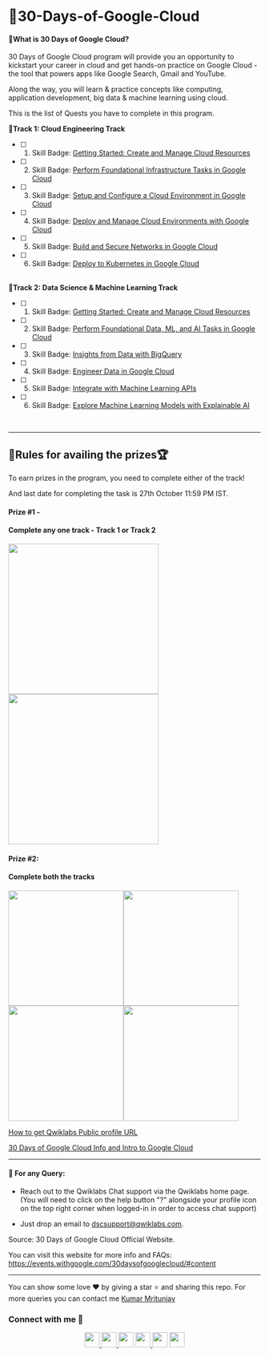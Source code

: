# 📌30-Days-of-Google-Cloud

<h4>📍What is 30 Days of Google Cloud?</h4>
30 Days of Google Cloud program will provide you an opportunity to kickstart your career in cloud and get hands-on practice on Google Cloud - the tool that powers apps like Google Search, Gmail and YouTube.

Along the way, you will learn & practice concepts like computing, application development, big data & machine learning using cloud.

This is the list of Quests you have to complete in this program.
<br>

<b>📍Track 1: Cloud Engineering Track</b>

- [ ] 1. Skill Badge: [Getting Started: Create and Manage Cloud Resources](https://google.qwiklabs.com/quests/120)

- [ ] 2. Skill Badge: [Perform Foundational Infrastructure Tasks in Google Cloud](https://google.qwiklabs.com/quests/118)

- [ ] 3. Skill Badge: [Setup and Configure a Cloud Environment in Google Cloud](https://google.qwiklabs.com/quests/119?utm_source=google&utm_medium=lp&utm_campaign=gcpskills)

- [ ] 4. Skill Badge: [Deploy and Manage Cloud Environments with Google Cloud](https://google.qwiklabs.com/quests/121?utm_source=google&utm_medium=lp&utm_campaign=gcpskills)

- [ ] 5. Skill Badge: [Build and Secure Networks in Google Cloud](https://google.qwiklabs.com/quests/128?utm_source=google&utm_medium=lp&utm_campaign=gcpskills)

- [ ] 6. Skill Badge: [Deploy to Kubernetes in Google Cloud](https://google.qwiklabs.com/quests/116?utm_source=google&utm_medium=lp&utm_campaign=gcpskills)
   <br>

<b>📍Track 2: Data Science & Machine Learning Track </b>

- [ ] 1. Skill Badge: [Getting Started: Create and Manage Cloud Resources](https://google.qwiklabs.com/quests/120)

- [ ] 2. Skill Badge: [Perform Foundational Data, ML, and AI Tasks in Google Cloud](https://google.qwiklabs.com/quests/117?utm_source=google&utm_medium=lp&utm_campaign=gcpskills)

- [ ] 3. Skill Badge: [Insights from Data with BigQuery](https://google.qwiklabs.com/quests/123)

- [ ] 4. Skill Badge: [Engineer Data in Google Cloud](https://google.qwiklabs.com/quests/132)

- [ ] 5. Skill Badge: [Integrate with Machine Learning APIs](https://google.qwiklabs.com/quests/136?utm_source=google&utm_medium=lp&utm_campaign=gcpskills)

- [ ] 6. Skill Badge: [Explore Machine Learning Models with Explainable AI](https://google.qwiklabs.com/quests/126?utm_source=google&utm_medium=lp&utm_campaign=gcpskills)
<br>
<hr/>

## 📌Rules for availing the prizes🏆

To earn prizes in the program, you need to complete either of the track!

And last date for completing the task is 27th October 11:59 PM IST.

#### Prize #1 - <h4>Complete any one track - Track 1 or Track 2</h4>

<img src = "https://user-images.githubusercontent.com/60788180/134784295-eb8a0a13-5740-4ab4-a42f-5d47c638d4de.png"  height="300vh"><img src = "https://user-images.githubusercontent.com/60788180/134784504-7152962e-d7c7-4688-8d39-01b746e33a51.png"  height="300vh">

#### Prize #2: <h4>Complete both the tracks</h4>

<img src = "https://user-images.githubusercontent.com/60788180/134784536-7bea9267-26d0-4564-91d2-f1bdb885ebd6.png"  height="230vh"><img src = "https://user-images.githubusercontent.com/60788180/134784295-eb8a0a13-5740-4ab4-a42f-5d47c638d4de.png"  height="230vh"><img src = "https://user-images.githubusercontent.com/60788180/134784551-9819aea0-348d-472c-86ee-3b36f878da84.png"  height="230vh"><img src = "https://user-images.githubusercontent.com/60788180/134784504-7152962e-d7c7-4688-8d39-01b746e33a51.png"  height="230vh">

[How to get Qwiklabs Public profile URL](https://www.youtube.com/watch?v=GyQE-JnylSs&t=190s&ab_)

[30 Days of Google Cloud Info and Intro to Google Cloud](https://www.youtube.com/watch?v=DBcQ4XwrQBM&t=108s&ab_)

<hr/>

<h4>📍 For any Query:</h4>

- Reach out to the Qwiklabs Chat support via the Qwiklabs home page. (You will need to click on the help button "?" alongside your profile icon on the top right corner when logged-in in order to access chat support)

- Just drop an email to dscsupport@qwiklabs.com.

Source: 30 Days of Google Cloud Official Website.

You can visit this website for more info and FAQs: https://events.withgoogle.com/30daysofgooglecloud/#content

<hr/>

You can show some love ❤ by giving a star ⭐ and sharing this repo. For more queries you can contact me [Kumar Mritunjay](https://github.com/thedrivingforc)

<h3 align="left">Connect with me 🤝</h3>
<p align="left">
<div class="footer" id="top3">
  <center> 
  
   <a href="https://www.linkedin.com/in/mritunjay7/" class="pics"><img src="https://user-images.githubusercontent.com/60788180/134797880-3537a842-ce79-44e1-ba25-1e760f51ef88.png" height="30vh">  </a>
 <a href="https://twitter.com/kmritunjay_" class="pics"><img src="https://user-images.githubusercontent.com/60788180/130677206-0f4a593f-a3a8-4d65-ab70-49c86ece5ce2.png" height="30vh">  </a>
    <a href="https://github.com/thedrivingforc" class="pics"><img src="https://user-images.githubusercontent.com/60788180/134797806-016f710c-7c24-4b9d-80ee-b541202646b1.png" height="30vh"></a>
    <a href="https://www.instagram.com/_the_driving_force_" class="pics"><img src="https://user-images.githubusercontent.com/60788180/130677056-e5bbca80-5b36-4a67-a22c-a7ed7305eddc.png" height="30vh">  </a>
   <a href="https://www.youtube.com/channel/UCrdIMgSnxt0er4zLJHaqcEg" class="pics"><img src="https://user-images.githubusercontent.com/60788180/134797892-dfe9ff29-c6de-4a31-8f37-8f1a15adedc7.png" height="30vh"></a>
   <a href="mailto:me.kmritunjay@gmail.com?subject=[GitHub]%20Source%20Han%20Sans" class="pics"><img src="https://user-images.githubusercontent.com/60788180/134797841-d9fde958-86d2-46e6-ad94-0289ed608ae4.png" height="30vh"></a>
 </center>
  </div>
</p>
